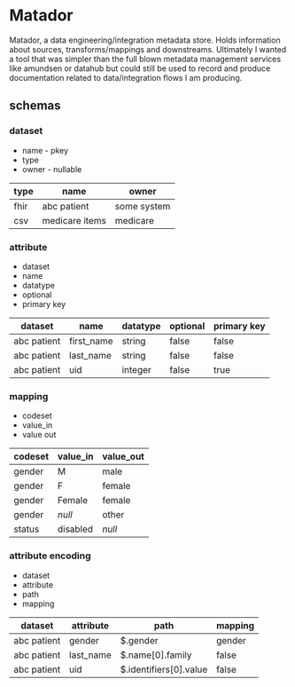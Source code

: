 # Matador

Matador, a data engineering/integration metadata store.
Holds information about sources, transforms/mappings and downstreams.
Ultimately I wanted a tool that was simpler than the full blown metadata management services like amundsen or datahub but could still be used to record and produce documentation related to data/integration flows I am producing.

## schemas

### dataset

* name - pkey
* type
* owner - nullable

| type | name           | owner       |
|------|----------------|-------------|
| fhir | abc patient    | some system |
| csv  | medicare items | medicare    |

### attribute

* dataset
* name
* datatype
* optional
* primary key

| dataset     | name       | datatype | optional | primary key |
|-------------|------------|----------|----------|-------------|
| abc patient | first_name | string   | false    | false       |
| abc patient | last_name  | string   | false    | false       |
| abc patient | uid        | integer  | false    | true        |

### mapping

* codeset
* value_in
* value out

| codeset | value_in | value_out |
|---------|----------|-----------|
| gender  | M        | male      |
| gender  | F        | female    |
| gender  | Female   | female    |
| gender  | *null*   | other     |
| status  | disabled | *null*    |

### attribute encoding

* dataset
* attribute
* path
* mapping

| dataset     | attribute  | path                    | mapping  |
|-------------|------------|-------------------------|----------|
| abc patient | gender     | $.gender                | gender   |
| abc patient | last_name  | $.name[0].family        | false    |
| abc patient | uid        | $.identifiers[0].value  | false    |
